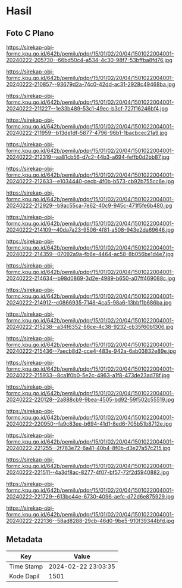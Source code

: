 # Hasil

## Foto C Plano

https://sirekap-obj-formc.kpu.go.id/642b/pemilu/pdpr/15/01/02/20/04/1501022004001-20240222-205730--66bd50c4-a534-4c30-98f7-53bffba8fd76.jpg

https://sirekap-obj-formc.kpu.go.id/642b/pemilu/pdpr/15/01/02/20/04/1501022004001-20240222-210857--93679d2a-74c0-42dd-ac31-2928c49468ba.jpg

https://sirekap-obj-formc.kpu.go.id/642b/pemilu/pdpr/15/01/02/20/04/1501022004001-20240222-211227--1e33b489-53c1-49ec-b3cf-727f16246bf4.jpg

https://sirekap-obj-formc.kpu.go.id/642b/pemilu/pdpr/15/01/02/20/04/1501022004001-20240222-211959--b13de1df-5877-4796-96b1-1bacbcec21a9.jpg

https://sirekap-obj-formc.kpu.go.id/642b/pemilu/pdpr/15/01/02/20/04/1501022004001-20240222-212319--aa81cb56-d7c2-44b3-a694-feffb0d2bb87.jpg

https://sirekap-obj-formc.kpu.go.id/642b/pemilu/pdpr/15/01/02/20/04/1501022004001-20240222-212633--e1034440-cecb-4f0b-b573-cb92b755cc6e.jpg

https://sirekap-obj-formc.kpu.go.id/642b/pemilu/pdpr/15/01/02/20/04/1501022004001-20240222-212929--b9ac55ca-7e62-40c9-945c-471f5fe6b480.jpg

https://sirekap-obj-formc.kpu.go.id/642b/pemilu/pdpr/15/01/02/20/04/1501022004001-20240222-214109--40da7a23-9506-4f81-a508-943e2da69646.jpg

https://sirekap-obj-formc.kpu.go.id/642b/pemilu/pdpr/15/01/02/20/04/1501022004001-20240222-214359--07092a9a-fb6e-4464-ac58-8b056be1d4e7.jpg

https://sirekap-obj-formc.kpu.go.id/642b/pemilu/pdpr/15/01/02/20/04/1501022004001-20240222-214634--b98d0869-3d2e-4989-b650-a07ff469088c.jpg

https://sirekap-obj-formc.kpu.go.id/642b/pemilu/pdpr/15/01/02/20/04/1501022004001-20240222-214912--c0866935-7148-4ca5-98a6-13bbf1b686ba.jpg

https://sirekap-obj-formc.kpu.go.id/642b/pemilu/pdpr/15/01/02/20/04/1501022004001-20240222-215238--a34f6352-86ce-4c38-9232-cb35f60b1306.jpg

https://sirekap-obj-formc.kpu.go.id/642b/pemilu/pdpr/15/01/02/20/04/1501022004001-20240222-215436--7aecb8d2-cce4-483e-942a-6ab03832e89e.jpg

https://sirekap-obj-formc.kpu.go.id/642b/pemilu/pdpr/15/01/02/20/04/1501022004001-20240222-215933--8ca1f0b0-5e2c-4963-a1f8-473de23ad78f.jpg

https://sirekap-obj-formc.kpu.go.id/642b/pemilu/pdpr/15/01/02/20/04/1501022004001-20240222-220128--2a888cb9-9bea-4505-bd92-59f502c55519.jpg

https://sirekap-obj-formc.kpu.go.id/642b/pemilu/pdpr/15/01/02/20/04/1501022004001-20240222-220950--fa9c83ee-b694-41d1-8ed6-705b51b8712e.jpg

https://sirekap-obj-formc.kpu.go.id/642b/pemilu/pdpr/15/01/02/20/04/1501022004001-20240222-221255--2f783e72-6a41-40b4-8f0b-d3e27a57c215.jpg

https://sirekap-obj-formc.kpu.go.id/642b/pemilu/pdpr/15/01/02/20/04/1501022004001-20240222-221511--4a3df8ac-8277-4f07-bf57-72f2d5940882.jpg

https://sirekap-obj-formc.kpu.go.id/642b/pemilu/pdpr/15/01/02/20/04/1501022004001-20240222-221729--613bc44e-6730-4096-aefc-d72d6e875929.jpg

https://sirekap-obj-formc.kpu.go.id/642b/pemilu/pdpr/15/01/02/20/04/1501022004001-20240222-222136--58ad8288-29cb-46d0-9be5-910f39344bfd.jpg


## Metadata

| Key        | Value               |
| ---------- | ------------------- |
| Time Stamp | 2024-02-22 23:03:35 |
| Kode Dapil | 1501                |



